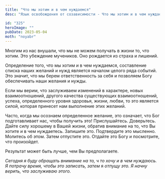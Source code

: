 ```yaml
---
title: "Что мы хотим и в чем нуждаемся"
desc: "Язык освобождения от созависимости - Что мы хотим и в чем нуждаемся"

id: "325"
heroImage: ""
pubDate: 2023-05-04
moth: "noyabr"
---
```


Многим из нас внушали, что мы не можем получать в жизни то, что хотим. Это
убеждение мучеников. Оно рождается из страха и лишений.

Определение того, что мы хотим и в чем нуждаемся, составление списка наших
желаний и нужд является началом целого ряда событий. Это значит, что мы берем
ответственность за себя и позволяем Богу обеспечивать наши желания и нужды.

Если мы верим, что заслуживаем изменений в характере, новых взаимоотношений,
другого качества существующих взаимоотношений, успеха, определенного уровня
здоровья, жизни, любви, то это является силой, которая принесет нам выполнение
этих желаний.

Часто, когда мы осознаем определенное желание, это означает, что Бог
подготавливает нас, чтобы получить это! Прислушайтесь. Доверьтесь. Дайте силу
хорошему в Вашей жизни, обратив внимание на то, что Вы хотите и в чем
нуждаетесь. Запишите это. Подтвердите это мысленно. Молитесь об этом. Затем
отпустите это. Отдайте это Богу и посмотрите, что произойдет.

Результат может быть лучше, чем Вы предполагаете.

_Сегодня_ _я_ _буду_ _обращать_ _внимание_ _на_ _то,_ _ч_ _то_ _хочу_ _и_ _в_
_чем_ _нуждаюсь._ _Я_ _потрачу_ _время,_ _чтобы_ _это_ _записать,_ _затем_ я
_отпущу_ _это._ _Я_ _начну_ _верить,_ _что_ _заслуживаю_ _этого._
